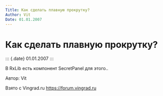 ```yaml
---
Title: Как сделать плавную прокрутку?
Author: Vit
Date: 01.01.2007
---
```



Как сделать плавную прокрутку?
==============================

::: {.date}
01.01.2007
:::

В RxLib есть компонент SecretPanel для этого..

Автор: Vit

Взято с Vingrad.ru <https://forum.vingrad.ru>
